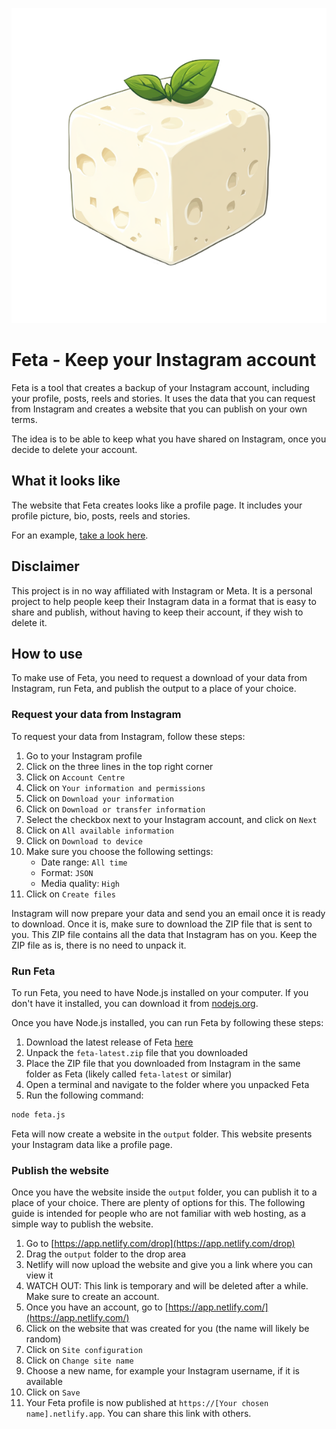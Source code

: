 <p align="center">
  <img src="./feta.png" alt="Feta">
</p>

# Feta - Keep your Instagram account

Feta is a tool that creates a backup of your Instagram account, including your profile, posts, reels and stories. It uses the data that you can request from Instagram and creates a website that you can publish on your own terms.

The idea is to be able to keep what you have shared on Instagram, once you decide to delete your account.

## What it looks like

The website that Feta creates looks like a profile page. It includes your profile picture, bio, posts, reels and stories.

For an example, [take a look here](https://i-guess-sebastian.netlify.app).

## Disclaimer

This project is in no way affiliated with Instagram or Meta. It is a personal project to help people keep their Instagram data in a format that is easy to share and publish, without having to keep their account, if they wish to delete it.

## How to use

To make use of Feta, you need to request a download of your data from Instagram, run Feta, and publish the output to a place of your choice.

### Request your data from Instagram

To request your data from Instagram, follow these steps:

1. Go to your Instagram profile
2. Click on the three lines in the top right corner
3. Click on `Account Centre`
4. Click on `Your information and permissions`
5. Click on `Download your information`
6. Click on `Download or transfer information`
7. Select the checkbox next to your Instagram account, and click on `Next`
8. Click on `All available information`
9. Click on `Download to device`
10. Make sure you choose the following settings:
    - Date range: `All time`
    - Format: `JSON`
    - Media quality: `High`
11. Click on `Create files`

Instagram will now prepare your data and send you an email once it is ready to download. Once it is, make sure to download the ZIP file that is sent to you. This ZIP file contains all the data that Instagram has on you. Keep the ZIP file as is, there is no need to unpack it.

### Run Feta

To run Feta, you need to have Node.js installed on your computer. If you don't have it installed, you can download it from [nodejs.org](https://nodejs.org/).

Once you have Node.js installed, you can run Feta by following these steps:

1. Download the latest release of Feta [here](https://github.com/sebastianwilczek/feta/archive/refs/tags/latest.zip)
2. Unpack the `feta-latest.zip` file that you downloaded
3. Place the ZIP file that you downloaded from Instagram in the same folder as Feta (likely called `feta-latest` or similar)
4. Open a terminal and navigate to the folder where you unpacked Feta
5. Run the following command:

```bash
node feta.js
```

Feta will now create a website in the `output` folder. This website presents your Instagram data like a profile page.

### Publish the website

Once you have the website inside the `output` folder, you can publish it to a place of your choice. There are plenty of options for this. The following guide is intended for people who are not familiar with web hosting, as a simple way to publish the website.

1. Go to [https://app.netlify.com/drop](https://app.netlify.com/drop)
2. Drag the `output` folder to the drop area
3. Netlify will now upload the website and give you a link where you can view it
4. WATCH OUT: This link is temporary and will be deleted after a while. Make sure to create an account.
5. Once you have an account, go to [https://app.netlify.com/](https://app.netlify.com/)
6. Click on the website that was created for you (the name will likely be random)
7. Click on `Site configuration`
8. Click on `Change site name`
9. Choose a new name, for example your Instagram username, if it is available
10. Click on `Save`
11. Your Feta profile is now published at `https://[Your chosen name].netlify.app`. You can share this link with others.
